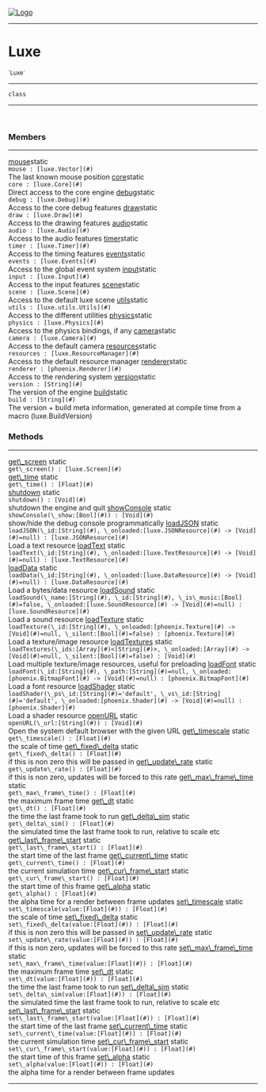 
[![Logo](../images/logo.png)](../api/index.html)

---



<h1>Luxe</h1>
<small>`Luxe`</small>



---

`class`

---

&nbsp;
&nbsp;



<h3>Members</h3> <hr/><span class="member apipage">
                <a name="mouse"><a class="lift" href="#mouse">mouse</a></a><span class="inline-block static">static</span><div class="clear"></div><code class="signature apipage">mouse : [luxe.Vector](#)</code><br/></span>
            <span class="small_desc_flat">The last known mouse position</span><span class="member apipage">
                <a name="core"><a class="lift" href="#core">core</a></a><span class="inline-block static">static</span><div class="clear"></div><code class="signature apipage">core : [luxe.Core](#)</code><br/></span>
            <span class="small_desc_flat">Direct access to the core engine</span><span class="member apipage">
                <a name="debug"><a class="lift" href="#debug">debug</a></a><span class="inline-block static">static</span><div class="clear"></div><code class="signature apipage">debug : [luxe.Debug](#)</code><br/></span>
            <span class="small_desc_flat">Access to the core debug features</span><span class="member apipage">
                <a name="draw"><a class="lift" href="#draw">draw</a></a><span class="inline-block static">static</span><div class="clear"></div><code class="signature apipage">draw : [luxe.Draw](#)</code><br/></span>
            <span class="small_desc_flat">Access to the drawing features</span><span class="member apipage">
                <a name="audio"><a class="lift" href="#audio">audio</a></a><span class="inline-block static">static</span><div class="clear"></div><code class="signature apipage">audio : [luxe.Audio](#)</code><br/></span>
            <span class="small_desc_flat">Access to the audio features</span><span class="member apipage">
                <a name="timer"><a class="lift" href="#timer">timer</a></a><span class="inline-block static">static</span><div class="clear"></div><code class="signature apipage">timer : [luxe.Timer](#)</code><br/></span>
            <span class="small_desc_flat">Access to the timing features</span><span class="member apipage">
                <a name="events"><a class="lift" href="#events">events</a></a><span class="inline-block static">static</span><div class="clear"></div><code class="signature apipage">events : [luxe.Events](#)</code><br/></span>
            <span class="small_desc_flat">Access to the global event system</span><span class="member apipage">
                <a name="input"><a class="lift" href="#input">input</a></a><span class="inline-block static">static</span><div class="clear"></div><code class="signature apipage">input : [luxe.Input](#)</code><br/></span>
            <span class="small_desc_flat">Access to the input features</span><span class="member apipage">
                <a name="scene"><a class="lift" href="#scene">scene</a></a><span class="inline-block static">static</span><div class="clear"></div><code class="signature apipage">scene : [luxe.Scene](#)</code><br/></span>
            <span class="small_desc_flat">Access to the default luxe scene</span><span class="member apipage">
                <a name="utils"><a class="lift" href="#utils">utils</a></a><span class="inline-block static">static</span><div class="clear"></div><code class="signature apipage">utils : [luxe.utils.Utils](#)</code><br/></span>
            <span class="small_desc_flat">Access to the different utilities</span><span class="member apipage">
                <a name="physics"><a class="lift" href="#physics">physics</a></a><span class="inline-block static">static</span><div class="clear"></div><code class="signature apipage">physics : [luxe.Physics](#)</code><br/></span>
            <span class="small_desc_flat">Access to the physics bindings, if any</span><span class="member apipage">
                <a name="camera"><a class="lift" href="#camera">camera</a></a><span class="inline-block static">static</span><div class="clear"></div><code class="signature apipage">camera : [luxe.Camera](#)</code><br/></span>
            <span class="small_desc_flat">Access to the default camera</span><span class="member apipage">
                <a name="resources"><a class="lift" href="#resources">resources</a></a><span class="inline-block static">static</span><div class="clear"></div><code class="signature apipage">resources : [luxe.ResourceManager](#)</code><br/></span>
            <span class="small_desc_flat">Access to the default resource manager</span><span class="member apipage">
                <a name="renderer"><a class="lift" href="#renderer">renderer</a></a><span class="inline-block static">static</span><div class="clear"></div><code class="signature apipage">renderer : [phoenix.Renderer](#)</code><br/></span>
            <span class="small_desc_flat">Access to the rendering system</span><span class="member apipage">
                <a name="version"><a class="lift" href="#version">version</a></a><span class="inline-block static">static</span><div class="clear"></div><code class="signature apipage">version : [String](#)</code><br/></span>
            <span class="small_desc_flat">The version of the engine</span><span class="member apipage">
                <a name="build"><a class="lift" href="#build">build</a></a><span class="inline-block static">static</span><div class="clear"></div><code class="signature apipage">build : [String](#)</code><br/></span>
            <span class="small_desc_flat">The version + build meta information, generated at compile time from a macro (luxe.BuildVersion)</span>





<h3>Methods</h3> <hr/><span class="method apipage">
            <a name="get_screen"><a class="lift" href="#get_screen">get\_screen</a></a> <span class="inline-block static">static</span><div class="clear"></div><code class="signature apipage">get\_screen() : [luxe.Screen](#)</code><br/><span class="small_desc_flat"></span>
        </span>
    <span class="method apipage">
            <a name="get_time"><a class="lift" href="#get_time">get\_time</a></a> <span class="inline-block static">static</span><div class="clear"></div><code class="signature apipage">get\_time() : [Float](#)</code><br/><span class="small_desc_flat"></span>
        </span>
    <span class="method apipage">
            <a name="shutdown"><a class="lift" href="#shutdown">shutdown</a></a> <span class="inline-block static">static</span><div class="clear"></div><code class="signature apipage">shutdown() : [Void](#)</code><br/><span class="small_desc_flat">shutdown the engine and quit</span>
        </span>
    <span class="method apipage">
            <a name="showConsole"><a class="lift" href="#showConsole">showConsole</a></a> <span class="inline-block static">static</span><div class="clear"></div><code class="signature apipage">showConsole(\_show:[Bool](#)<span></span>) : [Void](#)</code><br/><span class="small_desc_flat">show/hide the debug console programmatically</span>
        </span>
    <span class="method apipage">
            <a name="loadJSON"><a class="lift" href="#loadJSON">loadJSON</a></a> <span class="inline-block static">static</span><div class="clear"></div><code class="signature apipage">loadJSON(\_id:[String](#)<span></span>, \_onloaded:[luxe.JSONResource](#)&nbsp;-&gt; [Void](#)<span>=null</span>) : [luxe.JSONResource](#)</code><br/><span class="small_desc_flat">Load a text resource</span>
        </span>
    <span class="method apipage">
            <a name="loadText"><a class="lift" href="#loadText">loadText</a></a> <span class="inline-block static">static</span><div class="clear"></div><code class="signature apipage">loadText(\_id:[String](#)<span></span>, \_onloaded:[luxe.TextResource](#)&nbsp;-&gt; [Void](#)<span>=null</span>) : [luxe.TextResource](#)</code><br/><span class="small_desc_flat"></span>
        </span>
    <span class="method apipage">
            <a name="loadData"><a class="lift" href="#loadData">loadData</a></a> <span class="inline-block static">static</span><div class="clear"></div><code class="signature apipage">loadData(\_id:[String](#)<span></span>, \_onloaded:[luxe.DataResource](#)&nbsp;-&gt; [Void](#)<span>=null</span>) : [luxe.DataResource](#)</code><br/><span class="small_desc_flat">Load a bytes/data resource</span>
        </span>
    <span class="method apipage">
            <a name="loadSound"><a class="lift" href="#loadSound">loadSound</a></a> <span class="inline-block static">static</span><div class="clear"></div><code class="signature apipage">loadSound(\_name:[String](#)<span></span>, \_id:[String](#)<span></span>, \_is\_music:[Bool](#)<span>=false</span>, \_onloaded:[luxe.SoundResource](#)&nbsp;-&gt; [Void](#)<span>=null</span>) : [luxe.SoundResource](#)</code><br/><span class="small_desc_flat">Load a sound resource</span>
        </span>
    <span class="method apipage">
            <a name="loadTexture"><a class="lift" href="#loadTexture">loadTexture</a></a> <span class="inline-block static">static</span><div class="clear"></div><code class="signature apipage">loadTexture(\_id:[String](#)<span></span>, \_onloaded:[phoenix.Texture](#)&nbsp;-&gt; [Void](#)<span>=null</span>, \_silent:[Bool](#)<span>=false</span>) : [phoenix.Texture](#)</code><br/><span class="small_desc_flat">Load a texture/image resource</span>
        </span>
    <span class="method apipage">
            <a name="loadTextures"><a class="lift" href="#loadTextures">loadTextures</a></a> <span class="inline-block static">static</span><div class="clear"></div><code class="signature apipage">loadTextures(\_ids:[Array](#)&lt;[String](#)&gt;<span></span>, \_onloaded:[Array](#)&nbsp;-&gt; [Void](#)<span>=null</span>, \_silent:[Bool](#)<span>=false</span>) : [Void](#)</code><br/><span class="small_desc_flat">Load multiple texture/image resources, useful for preloading</span>
        </span>
    <span class="method apipage">
            <a name="loadFont"><a class="lift" href="#loadFont">loadFont</a></a> <span class="inline-block static">static</span><div class="clear"></div><code class="signature apipage">loadFont(\_id:[String](#)<span></span>, \_path:[String](#)<span>=null</span>, \_onloaded:[phoenix.BitmapFont](#)&nbsp;-&gt; [Void](#)<span>=null</span>) : [phoenix.BitmapFont](#)</code><br/><span class="small_desc_flat">Load a font resource</span>
        </span>
    <span class="method apipage">
            <a name="loadShader"><a class="lift" href="#loadShader">loadShader</a></a> <span class="inline-block static">static</span><div class="clear"></div><code class="signature apipage">loadShader(\_ps\_id:[String](#)<span>=&#x27;default&#x27;</span>, \_vs\_id:[String](#)<span>=&#x27;default&#x27;</span>, \_onloaded:[phoenix.Shader](#)&nbsp;-&gt; [Void](#)<span>=null</span>) : [phoenix.Shader](#)</code><br/><span class="small_desc_flat">Load a shader resource</span>
        </span>
    <span class="method apipage">
            <a name="openURL"><a class="lift" href="#openURL">openURL</a></a> <span class="inline-block static">static</span><div class="clear"></div><code class="signature apipage">openURL(\_url:[String](#)<span></span>) : [Void](#)</code><br/><span class="small_desc_flat">Open the system default browser with the given URL</span>
        </span>
    <span class="method apipage">
            <a name="get_timescale"><a class="lift" href="#get_timescale">get\_timescale</a></a> <span class="inline-block static">static</span><div class="clear"></div><code class="signature apipage">get\_timescale() : [Float](#)</code><br/><span class="small_desc_flat">the scale of time</span>
        </span>
    <span class="method apipage">
            <a name="get_fixed_delta"><a class="lift" href="#get_fixed_delta">get\_fixed\_delta</a></a> <span class="inline-block static">static</span><div class="clear"></div><code class="signature apipage">get\_fixed\_delta() : [Float](#)</code><br/><span class="small_desc_flat">if this is non zero this will be passed in</span>
        </span>
    <span class="method apipage">
            <a name="get_update_rate"><a class="lift" href="#get_update_rate">get\_update\_rate</a></a> <span class="inline-block static">static</span><div class="clear"></div><code class="signature apipage">get\_update\_rate() : [Float](#)</code><br/><span class="small_desc_flat">if this is non zero, updates will be forced to this rate</span>
        </span>
    <span class="method apipage">
            <a name="get_max_frame_time"><a class="lift" href="#get_max_frame_time">get\_max\_frame\_time</a></a> <span class="inline-block static">static</span><div class="clear"></div><code class="signature apipage">get\_max\_frame\_time() : [Float](#)</code><br/><span class="small_desc_flat">the maximum frame time</span>
        </span>
    <span class="method apipage">
            <a name="get_dt"><a class="lift" href="#get_dt">get\_dt</a></a> <span class="inline-block static">static</span><div class="clear"></div><code class="signature apipage">get\_dt() : [Float](#)</code><br/><span class="small_desc_flat">the time the last frame took to run</span>
        </span>
    <span class="method apipage">
            <a name="get_delta_sim"><a class="lift" href="#get_delta_sim">get\_delta\_sim</a></a> <span class="inline-block static">static</span><div class="clear"></div><code class="signature apipage">get\_delta\_sim() : [Float](#)</code><br/><span class="small_desc_flat">the simulated time the last frame took to run, relative to scale etc</span>
        </span>
    <span class="method apipage">
            <a name="get_last_frame_start"><a class="lift" href="#get_last_frame_start">get\_last\_frame\_start</a></a> <span class="inline-block static">static</span><div class="clear"></div><code class="signature apipage">get\_last\_frame\_start() : [Float](#)</code><br/><span class="small_desc_flat">the start time of the last frame</span>
        </span>
    <span class="method apipage">
            <a name="get_current_time"><a class="lift" href="#get_current_time">get\_current\_time</a></a> <span class="inline-block static">static</span><div class="clear"></div><code class="signature apipage">get\_current\_time() : [Float](#)</code><br/><span class="small_desc_flat">the current simulation time</span>
        </span>
    <span class="method apipage">
            <a name="get_cur_frame_start"><a class="lift" href="#get_cur_frame_start">get\_cur\_frame\_start</a></a> <span class="inline-block static">static</span><div class="clear"></div><code class="signature apipage">get\_cur\_frame\_start() : [Float](#)</code><br/><span class="small_desc_flat">the start time of this frame</span>
        </span>
    <span class="method apipage">
            <a name="get_alpha"><a class="lift" href="#get_alpha">get\_alpha</a></a> <span class="inline-block static">static</span><div class="clear"></div><code class="signature apipage">get\_alpha() : [Float](#)</code><br/><span class="small_desc_flat">the alpha time for a render between frame updates</span>
        </span>
    <span class="method apipage">
            <a name="set_timescale"><a class="lift" href="#set_timescale">set\_timescale</a></a> <span class="inline-block static">static</span><div class="clear"></div><code class="signature apipage">set\_timescale(value:[Float](#)<span></span>) : [Float](#)</code><br/><span class="small_desc_flat">the scale of time</span>
        </span>
    <span class="method apipage">
            <a name="set_fixed_delta"><a class="lift" href="#set_fixed_delta">set\_fixed\_delta</a></a> <span class="inline-block static">static</span><div class="clear"></div><code class="signature apipage">set\_fixed\_delta(value:[Float](#)<span></span>) : [Float](#)</code><br/><span class="small_desc_flat">if this is non zero this will be passed in</span>
        </span>
    <span class="method apipage">
            <a name="set_update_rate"><a class="lift" href="#set_update_rate">set\_update\_rate</a></a> <span class="inline-block static">static</span><div class="clear"></div><code class="signature apipage">set\_update\_rate(value:[Float](#)<span></span>) : [Float](#)</code><br/><span class="small_desc_flat">if this is non zero, updates will be forced to this rate</span>
        </span>
    <span class="method apipage">
            <a name="set_max_frame_time"><a class="lift" href="#set_max_frame_time">set\_max\_frame\_time</a></a> <span class="inline-block static">static</span><div class="clear"></div><code class="signature apipage">set\_max\_frame\_time(value:[Float](#)<span></span>) : [Float](#)</code><br/><span class="small_desc_flat">the maximum frame time</span>
        </span>
    <span class="method apipage">
            <a name="set_dt"><a class="lift" href="#set_dt">set\_dt</a></a> <span class="inline-block static">static</span><div class="clear"></div><code class="signature apipage">set\_dt(value:[Float](#)<span></span>) : [Float](#)</code><br/><span class="small_desc_flat">the time the last frame took to run</span>
        </span>
    <span class="method apipage">
            <a name="set_delta_sim"><a class="lift" href="#set_delta_sim">set\_delta\_sim</a></a> <span class="inline-block static">static</span><div class="clear"></div><code class="signature apipage">set\_delta\_sim(value:[Float](#)<span></span>) : [Float](#)</code><br/><span class="small_desc_flat">the simulated time the last frame took to run, relative to scale etc</span>
        </span>
    <span class="method apipage">
            <a name="set_last_frame_start"><a class="lift" href="#set_last_frame_start">set\_last\_frame\_start</a></a> <span class="inline-block static">static</span><div class="clear"></div><code class="signature apipage">set\_last\_frame\_start(value:[Float](#)<span></span>) : [Float](#)</code><br/><span class="small_desc_flat">the start time of the last frame</span>
        </span>
    <span class="method apipage">
            <a name="set_current_time"><a class="lift" href="#set_current_time">set\_current\_time</a></a> <span class="inline-block static">static</span><div class="clear"></div><code class="signature apipage">set\_current\_time(value:[Float](#)<span></span>) : [Float](#)</code><br/><span class="small_desc_flat">the current simulation time</span>
        </span>
    <span class="method apipage">
            <a name="set_cur_frame_start"><a class="lift" href="#set_cur_frame_start">set\_cur\_frame\_start</a></a> <span class="inline-block static">static</span><div class="clear"></div><code class="signature apipage">set\_cur\_frame\_start(value:[Float](#)<span></span>) : [Float](#)</code><br/><span class="small_desc_flat">the start time of this frame</span>
        </span>
    <span class="method apipage">
            <a name="set_alpha"><a class="lift" href="#set_alpha">set\_alpha</a></a> <span class="inline-block static">static</span><div class="clear"></div><code class="signature apipage">set\_alpha(value:[Float](#)<span></span>) : [Float](#)</code><br/><span class="small_desc_flat">the alpha time for a render between frame updates</span>
        </span>
    





---

&nbsp;
&nbsp;
&nbsp;
&nbsp;